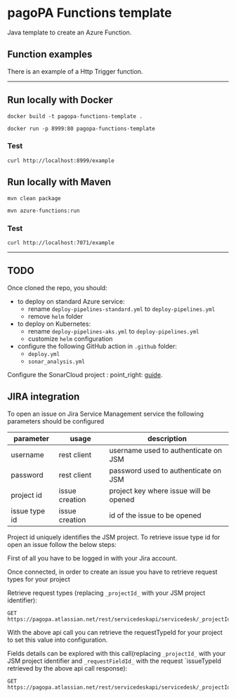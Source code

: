 # pagoPA Functions template

Java template to create an Azure Function.

## Function examples

There is an example of a Http Trigger function.

---

## Run locally with Docker

`docker build -t pagopa-functions-template .`

`docker run -p 8999:80 pagopa-functions-template`

### Test

`curl http://localhost:8999/example`

## Run locally with Maven

`mvn clean package`

`mvn azure-functions:run`

### Test

`curl http://localhost:7071/example`

---

## TODO

Once cloned the repo, you should:

- to deploy on standard Azure service:
    - rename `deploy-pipelines-standard.yml` to `deploy-pipelines.yml`
    - remove `helm` folder
- to deploy on Kubernetes:
    - rename `deploy-pipelines-aks.yml` to `deploy-pipelines.yml`
    - customize `helm` configuration
- configure the following GitHub action in `.github` folder:
    - `deploy.yml`
    - `sonar_analysis.yml`

Configure the SonarCloud project :
point_right: [guide](https://pagopa.atlassian.net/wiki/spaces/DEVOPS/pages/147193860/SonarCloud+experimental).

## JIRA integration

To open an issue on Jira Service Management service the following parameters should be configured

| parameter     | usage          | description                            |
|---------------|----------------|----------------------------------------| 
| username      | rest client    | username used to authenticate on JSM   |
| password      | rest client    | password used to authenticate on JSM   |
| project id    | issue creation | project key where issue will be opened |
| issue type id | issue creation | id of the issue to be opened           |

Project id uniquely identifies the JSM project.
To retrieve issue type id for open an issue follow the below steps:

First of all you have to be logged in with your Jira account.

Once connected, in order to create an issue you have to retrieve request types for your project

Retrieve request types (replacing `_projectId_` with your JSM project identifier):

```
GET https://pagopa.atlassian.net/rest/servicedeskapi/servicedesk/_projectId_/requesttype
```

With the above api call you can retrieve the requestTypeId for your project to set this value into configuration.

Fields details can be explored with this call(replacing `_projectId_` with your JSM project identifier
and `_requestFieldId_` with the request `issueTypeId retrieved by the above api call response):

```
GET https://pagopa.atlassian.net/rest/servicedeskapi/servicedesk/_projectId_/requesttype/_requestFieldId_/field
```